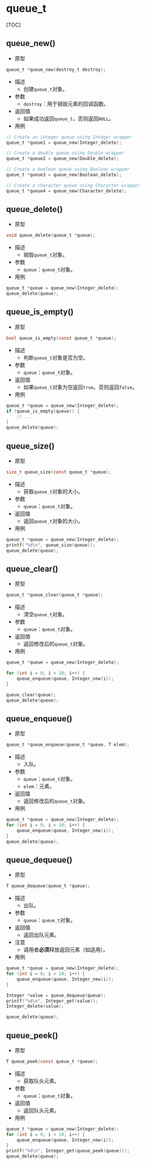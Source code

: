 # queue_t

[TOC]



## queue_new()

- 原型

```c
queue_t *queue_new(destroy_t destroy);
```

- 描述
    - 创建`queue_t`对象。
- 参数
    - `destroy`：用于销毁元素的回调函数。
- 返回值
    - 如果成功返回`queue_t`，否则返回`NULL`。
- 用例

```c
// Create an integer queue using Integer wrapper
queue_t *queue1 = queue_new(Integer_delete);

// Create a double queue using Double wrapper
queue_t *queue2 = queue_new(Double_delete);

// Create a boolean queue using Boolean wrapper
queue_t *queue3 = queue_new(Boolean_delete);

// Create a character queue using Character wrapper
queue_t *queue4 = queue_new(Character_delete);
```



## queue_delete()

- 原型

```c
void queue_delete(queue_t *queue);
```

- 描述
    - 销毁`queue_t`对象。
- 参数
    - `queue`：`queue_t`对象。
- 用例

```c
queue_t *queue = queue_new(Integer_delete);
queue_delete(queue);
```



## queue_is_empty()

- 原型

```c
bool queue_is_empty(const queue_t *queue);
```

- 描述
    - 判断`queue_t`对象是否为空。
- 参数
    - `queue`：`queue_t`对象。
- 返回值
    - 如果`queue_t`对象为空返回`true`，否则返回`false`。
- 用例

```c
queue_t *queue = queue_new(Integer_delete);
if (queue_is_empty(queue)) {
    // ...
}
queue_delete(queue);
```



## queue_size()

- 原型

```c
size_t queue_size(const queue_t *queue);
```

- 描述
    - 获取`queue_t`对象的大小。
- 参数
    - `queue`：`queue_t`对象。
- 返回值
    - 返回`queue_t`对象的大小。
- 用例

```c
queue_t *queue = queue_new(Integer_delete);
printf("%d\n", queue_size(queue));
queue_delete(queue);
```



## queue_clear()

- 原型

```c
queue_t *queue_clear(queue_t *queue);
```

- 描述
    - 清空`queue_t`对象。
- 参数
    - `queue`：`queue_t`对象。
- 返回值
    - 返回修改后的`queue_t`对象。
- 用例

```c
queue_t *queue = queue_new(Integer_delete);

for (int i = 0; i < 10; i++) {
    queue_enqueue(queue, Integer_new(i));
}

queue_clear(queue);
queue_delete(queue);
```



## queue_enqueue()

- 原型

```c
queue_t *queue_enqueue(queue_t *queue, T elem);
```

- 描述
    - 入队。
- 参数
    - `queue`：`queue_t`对象。
    - `elem`：元素。
- 返回值
    - 返回修改后的`queue_t`对象。
- 用例

```c
queue_t *queue = queue_new(Integer_delete);
for (int i = 0; i < 10; i++) {
    queue_enqueue(queue, Integer_new(i));
}
queue_delete(queue);
```



## queue_dequeue()

- 原型

```c
T queue_dequeue(queue_t *queue);
```

- 描述
    - 出队。
- 参数
    - `queue`：`queue_t`对象。
- 返回值
    - 返回出队元素。
- 注意
    - 调用者**必须**释放返回元素（如适用）。
- 用例

```c
queue_t *queue = queue_new(Integer_delete);
for (int i = 0; i < 10; i++) {
    queue_enqueue(queue, Integer_new(i));
}

Integer *value = queue_dequeue(queue);
printf("%d\n", Integer_get(value));
Integer_delete(value);

queue_delete(queue);
```



## queue_peek()

- 原型

```c
T queue_peek(const queue_t *queue);
```

- 描述
    - 获取队头元素。
- 参数
    - `queue`：`queue_t`对象。
- 返回值
    - 返回队头元素。
- 用例

```c
queue_t *queue = queue_new(Integer_delete);
for (int i = 0; i < 10; i++) {
    queue_enqueue(queue, Integer_new(i));
}
printf("%d\n", Integer_get(queue_peek(queue)));
queue_delete(queue);
```

